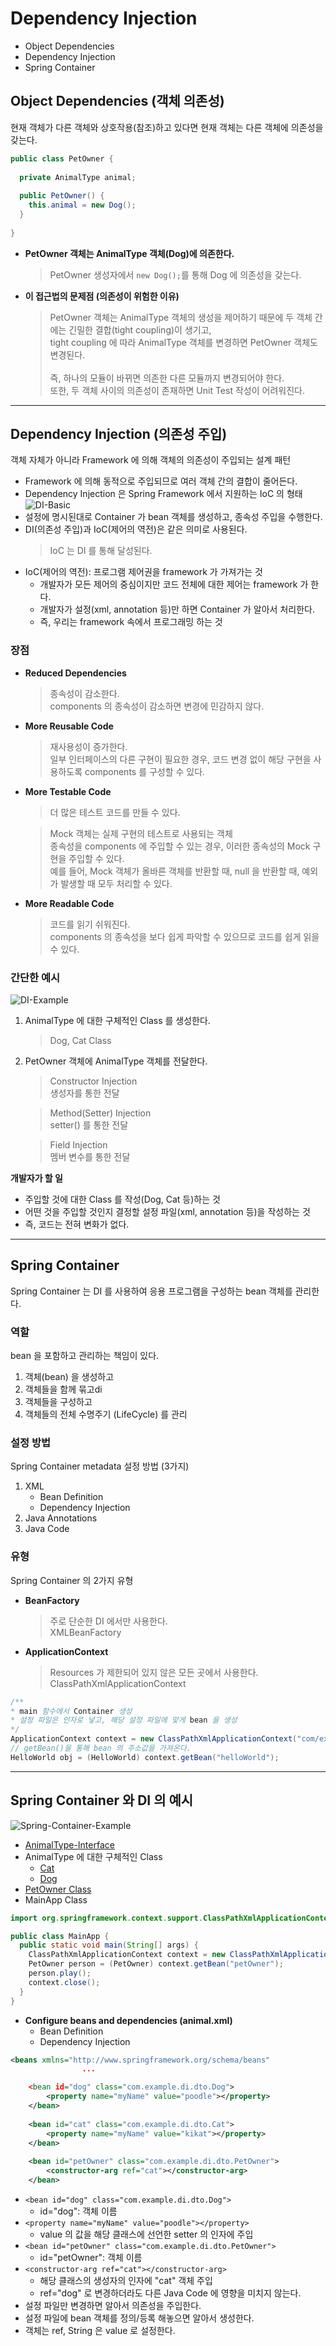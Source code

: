 # Dependency Injection
* Object Dependencies
* Dependency Injection
* Spring Container

## Object Dependencies (객체 의존성)
현재 객체가 다른 객체와 상호작용(참조)하고 있다면 현재 객체는 다른 객체에 의존성을 갖는다.
```java
public class PetOwner {
  
  private AnimalType animal;
  
  public PetOwner() {
    this.animal = new Dog();
  }
  
}
```
* **PetOwner 객체는 AnimalType 객체(Dog)에 의존한다.**
    > PetOwner 생성자에서 ```new Dog();```를 통해 Dog 에 의존성을 갖는다.
* **이 접근법의 문제점 (의존성이 위험한 이유)**
    > PetOwner 객체는 AnimalType 객체의 생성을 제어하기 때문에 두 객체 간에는 긴밀한 결합(tight coupling)이 생기고,<br>
    tight coupling 에 따라 AnimalType 객체를 변경하면 PetOwner 객체도 변경된다.<br><br>
    즉, 하나의 모듈이 바뀌면 의존한 다른 모듈까지 변경되어야 한다.<br>
    또한, 두 객체 사이의 의존성이 존재하면 Unit Test 작성이 어려워진다.
    
---
    
## Dependency Injection (의존성 주입)
객체 자체가 아니라 Framework 에 의해 객체의 의존성이 주입되는 설계 패턴
* Framework 에 의해 동적으로 주입되므로 여러 객체 간의 결합이 줄어든다.
* Dependency Injection 은 Spring Framework 에서 지원하는 IoC 의 형태
![DI-Basic](./img/di-basic.png)
* 설정에 명시된대로 Container 가 bean 객체를 생성하고, 종속성 주입을 수행한다.
* DI(의존성 주입)과 IoC(제어의 역전)은 같은 의미로 사용된다.
    > IoC 는 DI 를 통해 달성된다.
* IoC(제어의 역전): 프로그램 제어권을 framework 가 가져가는 것
    * 개발자가 모든 제어의 중심이지만 코드 전체에 대한 제어는 framework 가 한다.
    * 개발자가 설정(xml, annotation 등)만 하면 Container 가 알아서 처리한다.
    * 즉, 우리는 framework 속에서 프로그래밍 하는 것
    
### 장점
* **Reduced Dependencies**
    > 종속성이 감소한다.<br>
    components 의 종속성이 감소하면 변경에 민감하지 않다.
* **More Reusable Code**
    > 재사용성이 증가한다.<br>
    일부 인터페이스의 다른 구현이 필요한 경우, 코드 변경 없이 해당 구현을 사용하도록 components 를 구성할 수 있다.
* **More Testable Code**
    > 더 많은 테스트 코드를 만들 수 있다.
    
    > Mock 객체는 실제 구현의 테스트로 사용되는 객체<br>
    종속성을 components 에 주입할 수 있는 경우, 이러한 종속성의 Mock 구현을 주입할 수 있다.<br>
    예를 들어, Mock 객체가 올바른 객체를 반환할 때, null 을 반환할 때, 예외가 발생할 때 모두 처리할 수 있다.
* **More Readable Code**
    > 코드를 읽기 쉬워진다.<br>
    components 의 종속성을 보다 쉽게 파악할 수 있으므로 코드를 쉽게 읽을 수 있다.
    
### 간단한 예시
![DI-Example](./img/di-example.png)
1. AnimalType 에 대한 구체적인 Class 를 생성한다.
    > Dog, Cat Class
2. PetOwner 객체에 AnimalType 객체를 전달한다.
    > Constructor Injection<br>
    생성자를 통한 전달<br>
    <constructor-arg ref="cat"></constructor-arg>
    
    > Method(Setter) Injection<br>
    setter() 를 통한 전달<br>
    <property name="myName" value="poodle"></property>
    
    > Field Injection<br>
    멤버 변수를 통한 전달
    
**개발자가 할 일**
* 주입할 것에 대한 Class 를 작성(Dog, Cat 등)하는 것
* 어떤 것을 주입할 것인지 결정할 설정 파일(xml, annotation 등)을 작성하는 것
* 즉, 코드는 전혀 변화가 없다.

---

## Spring Container
Spring Container 는 DI 를 사용하여 응용 프로그램을 구성하는 bean 객체를 관리한다.

### 역할
bean 을 포함하고 관리하는 책임이 있다.
1. 객체(bean) 을 생성하고
2. 객체들을 함께 묶고di
3. 객체들을 구성하고
4. 객체들의 전체 수명주기 (LifeCycle) 를 관리

### 설정 방법
Spring Container metadata 설정 방법 (3가지)
1. XML
    * Bean Definition
    * Dependency Injection
2. Java Annotations
3. Java Code

### 유형
Spring Container 의 2가지 유형
* **BeanFactory**
    > 주로 단순한 DI 에서만 사용한다.<br>
    XMLBeanFactory
* **ApplicationContext**
    > Resources 가 제한되어 있지 않은 모든 곳에서 사용한다.<br>
    ClassPathXmlApplicationContext
```java
/**
* main 함수에서 Container 생성
* 설정 파일은 인자로 넣고, 해당 설정 파일에 맞게 bean 을 생성
*/
ApplicationContext context = new ClassPathXmlApplicationContext("com/example/di/beans/bean.xml");
// getBean()을 통해 bean 의 주소값을 가져온다.
HelloWorld obj = (HelloWorld) context.getBean("helloWorld");
```

---

## Spring Container 와 DI 의 예시
![Spring-Container-Example](./img/spring-container-example.png)
* [AnimalType-Interface](./src/main/java/com/example/di/AnimalType.java)
* AnimalType 에 대한 구체적인 Class
    * [Cat](./src/main/java/com/example/di/Cat.java)
    * [Dog](./src/main/java/com/example/di/Dog.java)
* [PetOwner Class](./src/main/java/com/example/di/PetOwner.java)
* MainApp Class
```java
import org.springframework.context.support.ClassPathXmlApplicationContext;

public class MainApp {
  public static void main(String[] args) {
    ClassPathXmlApplicationContext context = new ClassPathXmlApplicationContext("com/example/di/beans/animal.xml");
    PetOwner person = (PetOwner) context.getBean("petOwner");
    person.play();
    context.close();
  }
}
```

* **Configure beans and dependencies (animal.xml)**
    * Bean Definition
    * Dependency Injection
```xml
<beans xmlns="http://www.springframework.org/schema/beans"
                ...

    <bean id="dog" class="com.example.di.dto.Dog">
        <property name="myName" value="poodle"></property>
    </bean>
    
    <bean id="cat" class="com.example.di.dto.Cat">
        <property name="myName" value="kikat"></property>
    </bean>
    
    <bean id="petOwner" class="com.example.di.dto.PetOwner">
        <constructor-arg ref="cat"></constructor-arg>
    </bean>
```
* ```<bean id="dog" class="com.example.di.dto.Dog">```
    * id="dog": 객체 이름
* ```<property name="myName" value="poodle"></property>```
    * value 의 값을 해당 클래스에 선언한 setter 의 인자에 주입
* ```<bean id="petOwner" class="com.example.di.dto.PetOwner">```
    * id="petOwner": 객체 이름
* ```<constructor-arg ref="cat"></constructor-arg>```
    * 해당 클래스의 생성자의 인자에 "cat" 객체 주입
    * ref="dog" 로 변경하더라도 다른 Java Code 에 영향을 미치지 않는다.
* 설정 파일만 변경하면 알아서 의존성을 주입한다.
* 설정 파일에 bean 객체를 정의/등록 해놓으면 알아서 생성한다.
* 객체는 ref, String 은 value 로 설정한다.